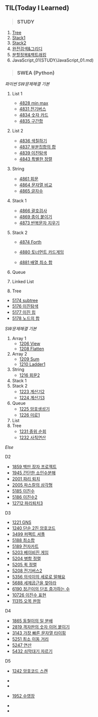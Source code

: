## TIL(Today I Learned)



> ### STUDY

1. [Tree](STUDY/0316/Tree.md)
1. [Stack1](STUDY/0324/Stack1.md)
1. [Stack2](STUDY/0325/Stack2.md)
1. [완전검색&그리디](STUDY/0328/완전검색&그리디.md)
1. [분할정복&백트래킹](STUDY/0330/분할정복&백트래킹.md)
1. JavaScript_01(STUDY/JavaScript_01.md)



> ### SWEA (Python)

*파이썬 SW문제해결 기본*

1. List 1
   - [4828 min max](SWEA/4828.md)
   - [4831 전기버스](SWEA/4831.md)
   - [4834 숫자 카드](SWEA/4834.md)
   - [4835 구간합](SWEA/4835.md)
2. List 2
   - [4836 색칠하기](SWEA/4836.md)
   - [4837 부분집합의 합](SWEA/4837.md)
   - [4839 이진탐색](SWEA/4839.md)
   - [4843 특별한 정렬](SWEA/4843.md)
3. String
   - [4861 회문](SWEA/4861.md)
   - [4864 문자열 비교](SWEA/4864.md)
   - [4865 글자수](SWEA/4865.md)
4. Stack 1
   - [4866 괄호검사](SWEA/4866.md)
   - [4869 종이 붙이기](SWEA/4869.md)
   - [4873 반복문자 지우기](SWEA/4873.md)

5. Stack 2

   - [4874 Forth](SWEA/4874.md)

   - [4880 토너먼트 카드게임](SWEA/4880.md)
   - [4881 배열 최소 합](SWEA/4881.md)

6. Queue

7. Linked List

8. Tree

- [5174 subtree](SWEA/5174.md)
- [5176 이진탐색](SWEA/5176.md)
- [5177 이진 힙](SWEA/5177.md)
- [5178 노드의 합](SWEA/5178.md)



*SW문제해결 기본*

1. Array 1
   - [1206 View](SWEA/1206.md)
   - [1208 Flatten](SWEA/1208.md)
2. Array 2
   - [1209 Sum](SWEA/1209.md)
   - [1210 Ladder1](SWEA/1210.md)
3. String
   - [1216 회문2](SWEA/1216.md)
4. Stack 1
5. Stack 2
   - [1223 계산기2](SWEA/1223.md)
   - [1224 계산기3](SWEA/1224.md)
6. Queue
   - [1225 암호생성기](SWEA/1225.md)
   - [1226 미로1](SWEA/1226.md)
7. List
8. Tree
   - [1231 중위 순회](SWEA/1231.md)
   - [1232 사칙연산](SWEA/1232.md)



*Else*

D2

- [1859 백만 장자 프로젝트](SWEA/1859.md)
- [1945 간단한 소인수분해](SWEA/1945.md)
- [2001 파리 퇴치](SWEA/2001.md)
- [2005 파스칼의 삼각형](SWEA/2005.md)
- [5185 이진수](SWEA/5185.md)
- [5186 이진수2](SWEA/5186.md)
- [12712 파리퇴치3](SWEA/12712.md)



D3

- [1221 GNS](SWEA/1221.md)
- [1240 단순 2진 암호코드](SWEA/1240.md)
- [3499 퍼펙트 셔플](SWEA/3499.md)
- [5188 최소합](SWEA/5188.md)
- [5189 전자카트](SWEA/5189.md)
- [5203 베이비진 게임](SWEA/5203.md)
- [5204 병합 정렬](SWEA/5204.md)
- [5205 퀵 정렬](SWEA/5205.md)
- [5208 전기버스2](SWEA/5208.md)
- [5356 의석이의 세로로 말해요](SWEA/5356.md)
- [5688 세제곱근을 찾아라](SWEA/5688.md)
- [6190 정곤이의 단조 증가하는 수](SWEA/6190.md)
- [10726 이진수 표현](SWEA/10726.md)
- [11315 오목 판정](SWEA/11315.md)



D4

- [1865 동철이의 일 분배](SWEA/1865.md)
- [2819 격자판의 숫자 이어 붙이기](SWEA/2819.md)
- [3143 가장 빠른 문자열 타이핑](SWEA/3143.md)
- [5251 최소 이동 거리](SWEA/5251.md)
- [5247 연산](SWEA/5247.md)
- [5432 쇠막대기 자르기](SWEA/5432.md)



D5

- [1242 암호코드 스캔](SWEA/1242.md)
- 
- 



- [1952 수영장](SWEA/1952.md)
- 
- 

